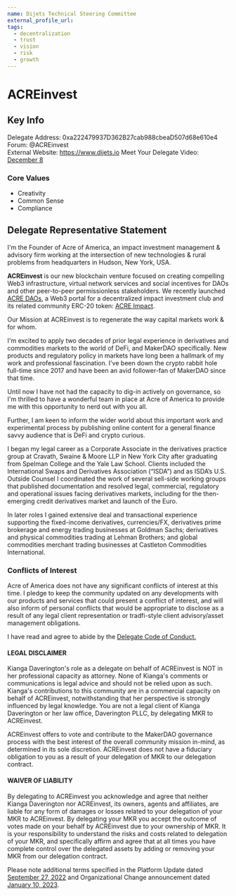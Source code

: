 ```yaml
---
name: Dijets Technical Steering Committee
external_profile_url:
tags:
  - decentralization
  - trust
  - vision
  - risk
  - growth
---
```


# ACREinvest

## Key Info

Delegate Address: 0xa222479937D362B27cab988cbeaD507d68e610e4  
Forum: @ACREinvest  
External Website: https://www.dijets.io
Meet Your Delegate Video: [December 8](https://forum.makerdao.com/t/meet-your-delegate-8/11995)  

### Core Values

* Creativity
* Common Sense
* Compliance

## Delegate Representative Statement

I'm the Founder of Acre of America, an impact investment management & advisory firm working at the intersection of new technologies & rural problems from headquarters in Hudson, New York, USA. 

**ACREinvest** is our new blockchain venture focused on creating compelling Web3 infrastructure, virtual network services and social incentives for DAOs and other peer-to-peer permissionless stakeholders. We recently launched [ACRE DAOs](https://www.acredaos.com/), a Web3 portal for a decentralized impact investment club and its related community ERC-20 token: [ACRE Impact](https://etherscan.io/token/0x77dDA3913e57F1879eF2FFb4cC339E670deEe67c).

Our Mission at ACREinvest is to regenerate the way capital markets work & for whom.

I'm excited to apply two decades of prior legal experience in derivatives and commodities markets to the world of DeFi, and MakerDAO specifically. New products and regulatory policy in markets have long been a hallmark of my work and professional fascination. I've been down the crypto rabbit hole full-time since 2017 and have been an avid follower-fan of MakerDAO since that time. 

Until now I have not had the capacity to dig-in actively on governance, so I'm thrilled to have a wonderful team in place at Acre of America to provide me with this opportunity to nerd out with you all. 

Further, I am keen to inform the wider world about this important work and experimental process by  publishing online content for a general finance savvy audience that is DeFi and crypto curious.

I began my legal career as a Corporate Associate in the derivatives practice group at Cravath, Swaine & Moore LLP in New York City after graduating from Spelman College and the Yale Law School. Clients included the International Swaps and Derivatives Association (“ISDA”) and as ISDA’s U.S. Outside Counsel I coordinated the work of several sell-side working groups that published documentation and resolved legal, commercial, regulatory and operational issues facing derivatives markets, including for the then-emerging credit derivatives market and launch of the Euro. 

In later roles I gained extensive deal and transactional experience supporting the fixed-income derivatives, currencies/FX, derivatives prime brokerage and energy trading businesses at Goldman Sachs; derivatives and physical commodities trading at Lehman Brothers; and global commodities merchant trading businesses at Castleton Commodities International. 

### Conflicts of Interest

Acre of America does not have any significant conflicts of interest at this time. I pledge to keep the community updated on any developments with our products and services that could present a conflict of interest, and will also inform of personal conflicts that would be appropriate to disclose as a result of any legal client representation or tradfi-style client advisory/asset management obligations.

I have read and agree to abide by the [Delegate Code of Conduct. ](https://forum.makerdao.com/t/recognised-delegate-code-of-conduct/9384)

#### LEGAL DISCLAIMER

Kianga Daverington's role as a delegate on behalf of ACREinvest is NOT in her professional capacity as attorney. None of Kianga's comments or communications is legal advice and should not be relied upon as such. Kianga's contributions to this community are in a commercial capacity on behalf of ACREinvest, notwithstanding that her perspective is strongly influenced by legal knowledge. You are not a legal client of Kianga Daverington or her law office, Daverington PLLC, by delegating MKR to ACREinvest.

ACREinvest offers to vote and contribute to the MakerDAO governance process with the best interest of the overall community mission in-mind, as determined in its sole discretion. ACREinvest does not have a fiduciary obligation to you as a result of your delegation of MKR to our delegation contract.

#### WAIVER OF LIABILITY

By delegating to ACREinvest you acknowledge and agree that neither Kianga Daverington nor ACREinvest, its owners, agents and affiliates, are liable for any form of damages or losses related to your delegation of your MKR to ACREinvest. By delegating your MKR you accept the outcome of votes made on your behalf by ACREinvest due to your ownership of MKR. It is your responsibility to understand the risks and costs related to delegation of your MKR, and specifically affirm and agree that at all times you have complete control over the delegated assets by adding or removing your MKR from our delegation contract.

Please note additional terms specified in the Platform Update dated [September 27, 2022](https://forum.makerdao.com/t/acreinvest-delegate-platform/11943/47?u=acreinvest) and Organizational Change announcement dated [January 10, 2023](https://forum.makerdao.com/t/acreinvest-delegate-platform/11943/85?u=acreinvest).

